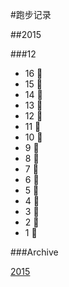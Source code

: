 #跑步记录


##2015

###12
* 16 💪
* 15 🙇
* 14 🙇
* 13 💪
* 12 🙇
* 11 🙇
* 10 🙇
* 9 🙇
* 8 💪
* 7 🙇
* 6 💪
* 5 💪
* 4 🙇
* 3 💪
* 2 🙇
* 1 🙇


###Archive

[2015](/archive/2015.md)
